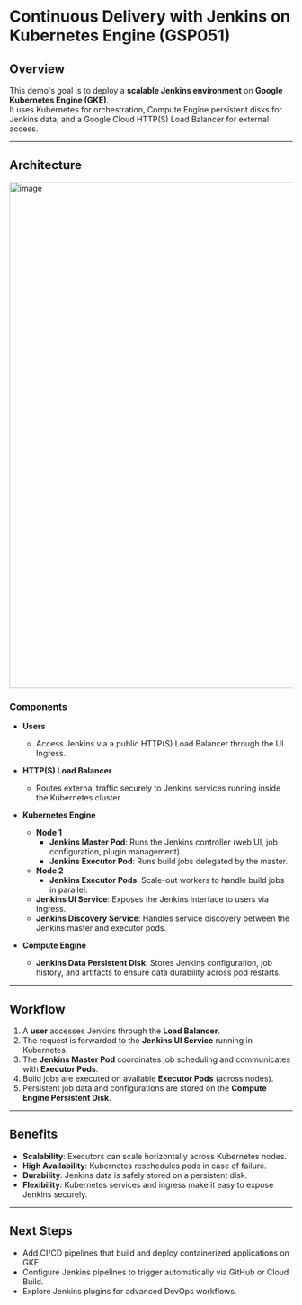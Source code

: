 # Continuous Delivery with Jenkins on Kubernetes Engine (GSP051)

## Overview
This demo's goal is to deploy a **scalable Jenkins environment** on **Google Kubernetes Engine (GKE)**.  
It uses Kubernetes for orchestration, Compute Engine persistent disks for Jenkins data, and a Google Cloud HTTP(S) Load Balancer for external access.  

---

## Architecture

<img width="900"  alt="image" src="https://github.com/user-attachments/assets/e550e11b-b8b5-4ad5-9313-5e4f91c8464c" />

### Components

- **Users**
  - Access Jenkins via a public HTTP(S) Load Balancer through the UI Ingress.

- **HTTP(S) Load Balancer**
  - Routes external traffic securely to Jenkins services running inside the Kubernetes cluster.

- **Kubernetes Engine**
  - **Node 1**
    - **Jenkins Master Pod**: Runs the Jenkins controller (web UI, job configuration, plugin management).
    - **Jenkins Executor Pod**: Runs build jobs delegated by the master.
  - **Node 2**
    - **Jenkins Executor Pods**: Scale-out workers to handle build jobs in parallel.
  - **Jenkins UI Service**: Exposes the Jenkins interface to users via Ingress.
  - **Jenkins Discovery Service**: Handles service discovery between the Jenkins master and executor pods.

- **Compute Engine**
  - **Jenkins Data Persistent Disk**: Stores Jenkins configuration, job history, and artifacts to ensure data durability across pod restarts.

---

## Workflow

1. A **user** accesses Jenkins through the **Load Balancer**.
2. The request is forwarded to the **Jenkins UI Service** running in Kubernetes.
3. The **Jenkins Master Pod** coordinates job scheduling and communicates with **Executor Pods**.
4. Build jobs are executed on available **Executor Pods** (across nodes).
5. Persistent job data and configurations are stored on the **Compute Engine Persistent Disk**.

---

## Benefits

- **Scalability**: Executors can scale horizontally across Kubernetes nodes.
- **High Availability**: Kubernetes reschedules pods in case of failure.
- **Durability**: Jenkins data is safely stored on a persistent disk.
- **Flexibility**: Kubernetes services and ingress make it easy to expose Jenkins securely.

---

## Next Steps

- Add CI/CD pipelines that build and deploy containerized applications on GKE.
- Configure Jenkins pipelines to trigger automatically via GitHub or Cloud Build.
- Explore Jenkins plugins for advanced DevOps workflows.

